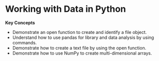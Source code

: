 # Working with Data in Python

**Key Concepts**

* Demonstrate an open function to create and identify a file object.
* Understand how to use pandas for library and data analysis by using commands.
* Demonstrate how to create a text file by using the open function.
* Demonstrate how to use NumPy to create multi-dimensional arrays.
